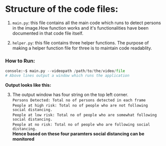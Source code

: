 # Structure of the code files:

1. ```main.py```: this file contains all the main code which runs to detect persons in the image.How function works and it's functionalities have been documented in that code file itself.

2. ```helper.py```: this file contains three helper functions. The purpose of making a helper function file for three is to maintain code readablity.

### How to Run:
```python
console:~$ main.py --videopath /path/to/the/video/file
# Above lines output a window which runs the application
```
**Output looks like this:**


3. The output window has four string on the top left corner.  
```Persons Detected: Total no of persons detected in each frame```  
```People at high risk: Total no of people who are not following social distancing.```  
```People at low risk: Total no of people who are somewhat following social distancing.```  
```People at no risk: Total no of people who are following social distancing.```  
**Hence based on these four paramters social distancing can be monitored**
